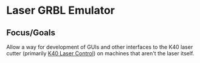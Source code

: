 # Laser GRBL Emulator

## Focus/Goals
Allow a way for development of GUIs and other interfaces to the K40 laser cutter (primarily [K40 Laser Control](https://github.com/RootAccessHackerspace/k40-laser-scripts)) on machines that aren't the laser itself.
